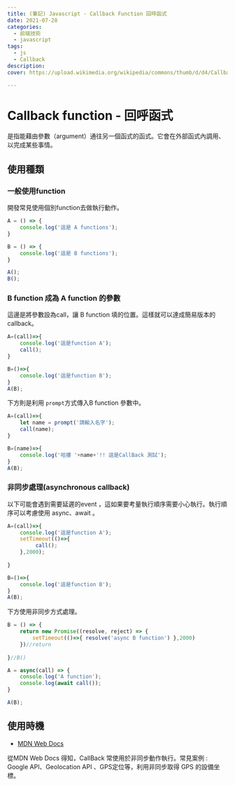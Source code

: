 ```yaml
---
title: (筆記) Javascript - Callback Function 回呼函式
date: 2021-07-28
categories: 
  - 前端技術
  - javascript
tags: 
  - js
  - Callback
description:
cover: https://upload.wikimedia.org/wikipedia/commons/thumb/d/d4/Callback-notitle.svg/740px-Callback-notitle.svg.png

---
```

# Callback function - 回呼函式
是指能藉由參數（argument）通往另一個函式的函式。它會在外部函式內調用、以完成某些事情。

## 使用種類
### 一般使用function
開發常見使用個別function去做執行動作。
```js
A = () => {
    console.log('這是 A functions');
}

B = () => {
    console.log('這是 B functions');
}

A();
B();
```

### B function 成為 A function 的參數
這邊是將參數設為call，讓 B function 填的位置。這樣就可以達成簡易版本的callback。
```js
A=(call)=>{
    console.log('這是function A');
    call();
}

B=()=>{
    console.log('這是function B');
}
A(B);
```

下方則是利用 ```prompt```方式傳入B function 參數中。
```js
A=(call)=>{
    let name = prompt('請輸入名字');
    call(name);
}

B=(name)=>{
    console.log('哈摟 '+name+'!! 這是CallBack 測試');
}
A(B);
```

### 非同步處理(asynchronous callback)
以下可能會遇到需要延遲的event ，這如果要考量執行順序需要小心執行。執行順序可以考慮使用 async、await 。 
```js
A=(call)=>{
    console.log('這是function A');
    setTimeout(()=>{
         call();
    },2000);
   
}

B=()=>{
    console.log('這是function B');
}
A(B);
```

下方使用非同步方式處理。
```js
B = () => {
    return new Promise((resolve, reject) => {
        setTimeout(()=>{ resolve('async B function') },2000)
    })//return
    
}//B()

A = async(call) => {
    console.log('A function');
    console.log(await call());
}

A(B);
```

## 使用時機
- [MDN Web Docs](https://developer.mozilla.org/zh-TW/docs/Glossary/Callback_function)

從MDN Web Docs 得知，CallBack 常使用於非同步動作執行。常見案例 : Google API、Geolocation API 、GPS定位等，利用非同步取得 GPS 的設備坐標。


